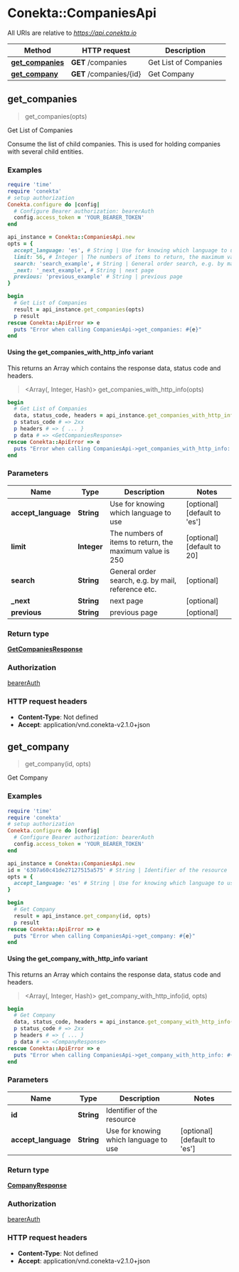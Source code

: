 # Conekta::CompaniesApi

All URIs are relative to *https://api.conekta.io*

| Method | HTTP request | Description |
| ------ | ------------ | ----------- |
| [**get_companies**](CompaniesApi.md#get_companies) | **GET** /companies | Get List of Companies |
| [**get_company**](CompaniesApi.md#get_company) | **GET** /companies/{id} | Get Company |


## get_companies

> <GetCompaniesResponse> get_companies(opts)

Get List of Companies

Consume the list of child companies.  This is used for holding companies with several child entities.

### Examples

```ruby
require 'time'
require 'conekta'
# setup authorization
Conekta.configure do |config|
  # Configure Bearer authorization: bearerAuth
  config.access_token = 'YOUR_BEARER_TOKEN'
end

api_instance = Conekta::CompaniesApi.new
opts = {
  accept_language: 'es', # String | Use for knowing which language to use
  limit: 56, # Integer | The numbers of items to return, the maximum value is 250
  search: 'search_example', # String | General order search, e.g. by mail, reference etc.
  _next: '_next_example', # String | next page
  previous: 'previous_example' # String | previous page
}

begin
  # Get List of Companies
  result = api_instance.get_companies(opts)
  p result
rescue Conekta::ApiError => e
  puts "Error when calling CompaniesApi->get_companies: #{e}"
end
```

#### Using the get_companies_with_http_info variant

This returns an Array which contains the response data, status code and headers.

> <Array(<GetCompaniesResponse>, Integer, Hash)> get_companies_with_http_info(opts)

```ruby
begin
  # Get List of Companies
  data, status_code, headers = api_instance.get_companies_with_http_info(opts)
  p status_code # => 2xx
  p headers # => { ... }
  p data # => <GetCompaniesResponse>
rescue Conekta::ApiError => e
  puts "Error when calling CompaniesApi->get_companies_with_http_info: #{e}"
end
```

### Parameters

| Name | Type | Description | Notes |
| ---- | ---- | ----------- | ----- |
| **accept_language** | **String** | Use for knowing which language to use | [optional][default to &#39;es&#39;] |
| **limit** | **Integer** | The numbers of items to return, the maximum value is 250 | [optional][default to 20] |
| **search** | **String** | General order search, e.g. by mail, reference etc. | [optional] |
| **_next** | **String** | next page | [optional] |
| **previous** | **String** | previous page | [optional] |

### Return type

[**GetCompaniesResponse**](GetCompaniesResponse.md)

### Authorization

[bearerAuth](../README.md#bearerAuth)

### HTTP request headers

- **Content-Type**: Not defined
- **Accept**: application/vnd.conekta-v2.1.0+json


## get_company

> <CompanyResponse> get_company(id, opts)

Get Company

### Examples

```ruby
require 'time'
require 'conekta'
# setup authorization
Conekta.configure do |config|
  # Configure Bearer authorization: bearerAuth
  config.access_token = 'YOUR_BEARER_TOKEN'
end

api_instance = Conekta::CompaniesApi.new
id = '6307a60c41de27127515a575' # String | Identifier of the resource
opts = {
  accept_language: 'es' # String | Use for knowing which language to use
}

begin
  # Get Company
  result = api_instance.get_company(id, opts)
  p result
rescue Conekta::ApiError => e
  puts "Error when calling CompaniesApi->get_company: #{e}"
end
```

#### Using the get_company_with_http_info variant

This returns an Array which contains the response data, status code and headers.

> <Array(<CompanyResponse>, Integer, Hash)> get_company_with_http_info(id, opts)

```ruby
begin
  # Get Company
  data, status_code, headers = api_instance.get_company_with_http_info(id, opts)
  p status_code # => 2xx
  p headers # => { ... }
  p data # => <CompanyResponse>
rescue Conekta::ApiError => e
  puts "Error when calling CompaniesApi->get_company_with_http_info: #{e}"
end
```

### Parameters

| Name | Type | Description | Notes |
| ---- | ---- | ----------- | ----- |
| **id** | **String** | Identifier of the resource |  |
| **accept_language** | **String** | Use for knowing which language to use | [optional][default to &#39;es&#39;] |

### Return type

[**CompanyResponse**](CompanyResponse.md)

### Authorization

[bearerAuth](../README.md#bearerAuth)

### HTTP request headers

- **Content-Type**: Not defined
- **Accept**: application/vnd.conekta-v2.1.0+json


